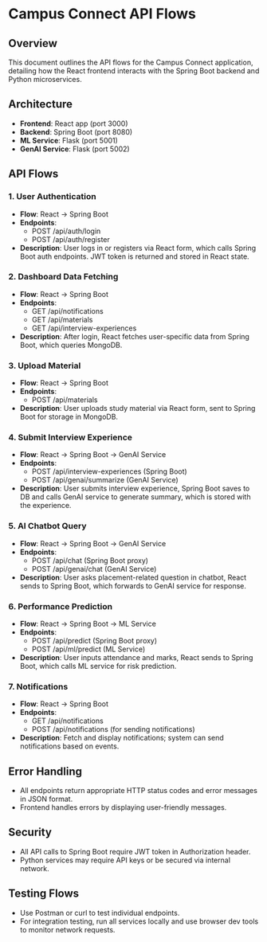 # Campus Connect API Flows

## Overview
This document outlines the API flows for the Campus Connect application, detailing how the React frontend interacts with the Spring Boot backend and Python microservices.

## Architecture
- **Frontend**: React app (port 3000)
- **Backend**: Spring Boot (port 8080)
- **ML Service**: Flask (port 5001)
- **GenAI Service**: Flask (port 5002)

## API Flows

### 1. User Authentication
- **Flow**: React -> Spring Boot
- **Endpoints**:
  - POST /api/auth/login
  - POST /api/auth/register
- **Description**: User logs in or registers via React form, which calls Spring Boot auth endpoints. JWT token is returned and stored in React state.

### 2. Dashboard Data Fetching
- **Flow**: React -> Spring Boot
- **Endpoints**:
  - GET /api/notifications
  - GET /api/materials
  - GET /api/interview-experiences
- **Description**: After login, React fetches user-specific data from Spring Boot, which queries MongoDB.

### 3. Upload Material
- **Flow**: React -> Spring Boot
- **Endpoints**:
  - POST /api/materials
- **Description**: User uploads study material via React form, sent to Spring Boot for storage in MongoDB.

### 4. Submit Interview Experience
- **Flow**: React -> Spring Boot -> GenAI Service
- **Endpoints**:
  - POST /api/interview-experiences (Spring Boot)
  - POST /api/genai/summarize (GenAI Service)
- **Description**: User submits interview experience, Spring Boot saves to DB and calls GenAI service to generate summary, which is stored with the experience.

### 5. AI Chatbot Query
- **Flow**: React -> Spring Boot -> GenAI Service
- **Endpoints**:
  - POST /api/chat (Spring Boot proxy)
  - POST /api/genai/chat (GenAI Service)
- **Description**: User asks placement-related question in chatbot, React sends to Spring Boot, which forwards to GenAI service for response.

### 6. Performance Prediction
- **Flow**: React -> Spring Boot -> ML Service
- **Endpoints**:
  - POST /api/predict (Spring Boot proxy)
  - POST /api/ml/predict (ML Service)
- **Description**: User inputs attendance and marks, React sends to Spring Boot, which calls ML service for risk prediction.

### 7. Notifications
- **Flow**: React -> Spring Boot
- **Endpoints**:
  - GET /api/notifications
  - POST /api/notifications (for sending notifications)
- **Description**: Fetch and display notifications; system can send notifications based on events.

## Error Handling
- All endpoints return appropriate HTTP status codes and error messages in JSON format.
- Frontend handles errors by displaying user-friendly messages.

## Security
- All API calls to Spring Boot require JWT token in Authorization header.
- Python services may require API keys or be secured via internal network.

## Testing Flows
- Use Postman or curl to test individual endpoints.
- For integration testing, run all services locally and use browser dev tools to monitor network requests.
